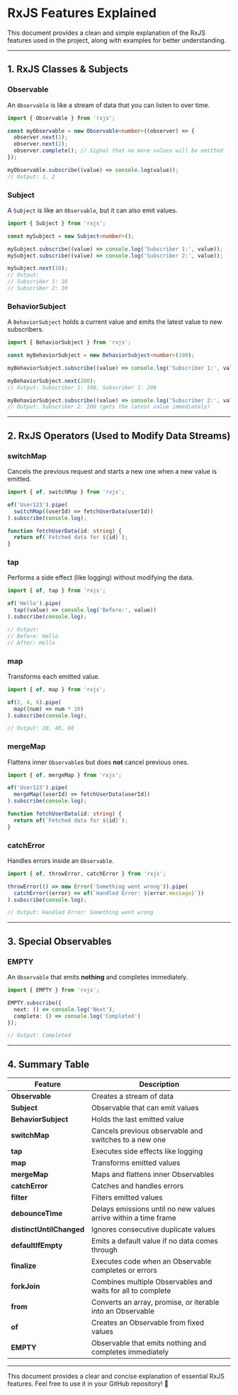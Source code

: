 # RxJS Features Explained

This document provides a clean and simple explanation of the RxJS features used in the project, along with examples for better understanding.

---

## **1. RxJS Classes & Subjects**

### **Observable**
An `Observable` is like a stream of data that you can listen to over time.
```typescript
import { Observable } from 'rxjs';

const myObservable = new Observable<number>((observer) => {
  observer.next(1);
  observer.next(2);
  observer.complete(); // Signal that no more values will be emitted
});

myObservable.subscribe((value) => console.log(value));
// Output: 1, 2
```

### **Subject**
A `Subject` is like an `Observable`, but it can also emit values.
```typescript
import { Subject } from 'rxjs';

const mySubject = new Subject<number>();

mySubject.subscribe((value) => console.log('Subscriber 1:', value));
mySubject.subscribe((value) => console.log('Subscriber 2:', value));

mySubject.next(10);
// Output:
// Subscriber 1: 10
// Subscriber 2: 10
```

### **BehaviorSubject**
A `BehaviorSubject` holds a current value and emits the latest value to new subscribers.
```typescript
import { BehaviorSubject } from 'rxjs';

const myBehaviorSubject = new BehaviorSubject<number>(100);

myBehaviorSubject.subscribe((value) => console.log('Subscriber 1:', value));

myBehaviorSubject.next(200);
// Output: Subscriber 1: 100, Subscriber 1: 200

myBehaviorSubject.subscribe((value) => console.log('Subscriber 2:', value));
// Output: Subscriber 2: 200 (gets the latest value immediately)
```

---

## **2. RxJS Operators (Used to Modify Data Streams)**

### **switchMap**
Cancels the previous request and starts a new one when a new value is emitted.
```typescript
import { of, switchMap } from 'rxjs';

of('User123').pipe(
  switchMap((userId) => fetchUserData(userId))
).subscribe(console.log);

function fetchUserData(id: string) {
  return of(`Fetched data for ${id}`);
}
```

### **tap**
Performs a side effect (like logging) without modifying the data.
```typescript
import { of, tap } from 'rxjs';

of('Hello').pipe(
  tap((value) => console.log('Before:', value))
).subscribe(console.log);

// Output:
// Before: Hello
// After: Hello
```

### **map**
Transforms each emitted value.
```typescript
import { of, map } from 'rxjs';

of(2, 4, 6).pipe(
  map((num) => num * 10)
).subscribe(console.log);

// Output: 20, 40, 60
```

### **mergeMap**
Flattens inner `Observable`s but does **not** cancel previous ones.
```typescript
import { of, mergeMap } from 'rxjs';

of('User123').pipe(
  mergeMap((userId) => fetchUserData(userId))
).subscribe(console.log);

function fetchUserData(id: string) {
  return of(`Fetched data for ${id}`);
}
```

### **catchError**
Handles errors inside an `Observable`.
```typescript
import { of, throwError, catchError } from 'rxjs';

throwError(() => new Error('Something went wrong')).pipe(
  catchError((error) => of(`Handled Error: ${error.message}`))
).subscribe(console.log);

// Output: Handled Error: Something went wrong
```

---

## **3. Special Observables**

### **EMPTY**
An `Observable` that emits **nothing** and completes immediately.
```typescript
import { EMPTY } from 'rxjs';

EMPTY.subscribe({
  next: () => console.log('Next'),
  complete: () => console.log('Completed')
});

// Output: Completed
```

---

## **4. Summary Table**

| Feature | Description |
|---------|-------------|
| **Observable** | Creates a stream of data |
| **Subject** | Observable that can emit values |
| **BehaviorSubject** | Holds the last emitted value |
| **switchMap** | Cancels previous observable and switches to a new one |
| **tap** | Executes side effects like logging |
| **map** | Transforms emitted values |
| **mergeMap** | Maps and flattens inner Observables |
| **catchError** | Catches and handles errors |
| **filter** | Filters emitted values |
| **debounceTime** | Delays emissions until no new values arrive within a time frame |
| **distinctUntilChanged** | Ignores consecutive duplicate values |
| **defaultIfEmpty** | Emits a default value if no data comes through |
| **finalize** | Executes code when an Observable completes or errors |
| **forkJoin** | Combines multiple Observables and waits for all to complete |
| **from** | Converts an array, promise, or iterable into an Observable |
| **of** | Creates an Observable from fixed values |
| **EMPTY** | Observable that emits nothing and completes immediately |

---

This document provides a clear and concise explanation of essential RxJS features. Feel free to use it in your GitHub repository! 🚀

